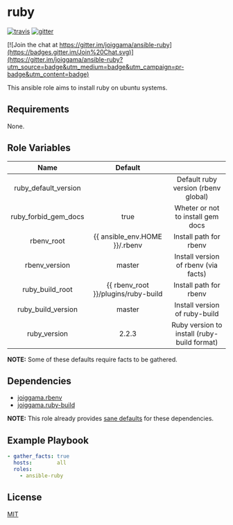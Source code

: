 ruby
====

[![travis](https://travis-ci.org/joiggama/ansible-ruby.svg?branch=master)](https://travis-ci.org/joiggama/ansible-ruby)
[![gitter](https://badges.gitter.im/Join%20Chat.svg)](https://gitter.im/joiggama/ansible-ruby)

[![Join the chat at https://gitter.im/joiggama/ansible-ruby](https://badges.gitter.im/Join%20Chat.svg)](https://gitter.im/joiggama/ansible-ruby?utm_source=badge&utm_medium=badge&utm_campaign=pr-badge&utm_content=badge)

This ansible role aims to install ruby on ubuntu systems.

Requirements
------------

None.

Role Variables
--------------

| Name                      | Default                             |                                             |
|:-------------------------:|:-----------------------------------:|:-------------------------------------------:|
| ruby_default_version      |                                     | Default ruby version (rbenv global)         |
| ruby_forbid_gem_docs      | true                                | Wheter or not to install gem docs           |
| rbenv_root                | {{ ansible_env.HOME }}/.rbenv       | Install path for rbenv                      |
| rbenv_version             | master                              | Install version of rbenv (via facts)        |
| ruby_build_root           | {{ rbenv_root }}/plugins/ruby-build | Install path for rbenv                      |
| ruby_build_version        | master                              | Install version of ruby-build               |
| ruby_version              | 2.2.3                               | Ruby version to install (ruby-build format) |

**NOTE:** Some of these defaults require facts to be gathered.

Dependencies
------------

- [joiggama.rbenv](https://github.com/joiggama/ansible-rbenv)
- [joiggama.ruby-build](https://github.com/joiggama/ansible-ruby-build)

**NOTE:** This role already provides [sane defaults](#role-variables) for these dependencies.

Example Playbook
----------------

```yml
- gather_facts: true
  hosts:        all
  roles:
    - ansible-ruby
```

License
-------

[MIT](LICENSE.md)
